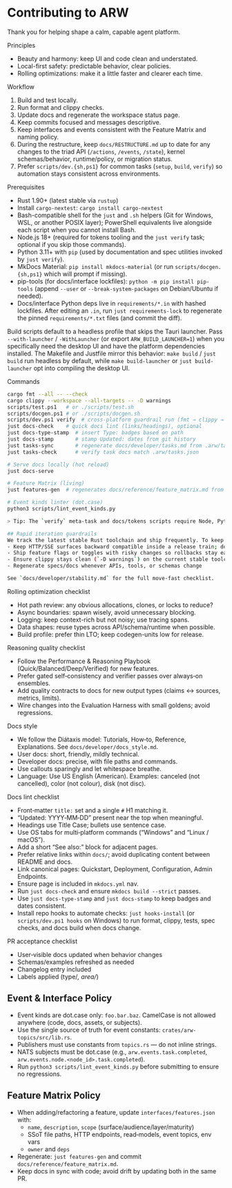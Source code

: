 # Contributing to ARW

Thank you for helping shape a calm, capable agent platform.

Principles
- Beauty and harmony: keep UI and code clean and understated.
- Local-first safety: predictable behavior, clear policies.
- Rolling optimizations: make it a little faster and clearer each time.

Workflow
1. Build and test locally.
2. Run format and clippy checks.
3. Update docs and regenerate the workspace status page.
4. Keep commits focused and messages descriptive.
5. Keep interfaces and events consistent with the Feature Matrix and naming policy.
6. During the restructure, keep `docs/RESTRUCTURE.md` up to date for any changes to the triad API (`/actions`, `/events`, `/state`), kernel schemas/behavior, runtime/policy, or migration status.
7. Prefer `scripts/dev.{sh,ps1}` for common tasks (`setup`, `build`, `verify`) so automation stays consistent across environments.

Prerequisites
- Rust 1.90+ (latest stable via `rustup`)
- Install `cargo-nextest`: `cargo install cargo-nextest`
- Bash-compatible shell for the `just` and `.sh` helpers (Git for Windows, WSL, or another POSIX layer); PowerShell equivalents live alongside each script when you cannot install Bash.
- Node.js 18+ (required for tokens tooling and the `just verify` task; optional if you skip those commands).
- Python 3.11+ with `pip` (used by documentation and spec utilities invoked by `just verify`).
- MkDocs Material: `pip install mkdocs-material` (or run `scripts/docgen.{sh,ps1}` which will prompt if missing).
- pip-tools (for docs/interface lockfiles): `python -m pip install pip-tools` (append `--user` or `--break-system-packages` on Debian/Ubuntu if needed).
- Docs/interface Python deps live in `requirements/*.in` with hashed lockfiles. After editing an `.in`, run `just requirements-lock` to regenerate the pinned `requirements/*.txt` files (and commit the diff).

Build scripts default to a headless profile that skips the Tauri launcher. Pass `--with-launcher` / `-WithLauncher` (or export `ARW_BUILD_LAUNCHER=1`) when you specifically need the desktop UI and have the platform dependencies installed.
The Makefile and Justfile mirror this behavior: `make build` / `just build` run headless by default, while `make build-launcher` or `just build-launcher` opt into compiling the desktop UI.

Commands
```bash
cargo fmt --all -- --check
cargo clippy --workspace --all-targets -- -D warnings
scripts/test.ps1   # or ./scripts/test.sh
scripts/docgen.ps1 # or ./scripts/docgen.sh
scripts/dev.ps1 verify  # cross-platform guardrail run (fmt → clippy → tests → docs)
just docs-check    # quick docs lint (links/headings), optional
just docs-type-stamp  # insert Type: badges based on path
just docs-stamp       # stamp Updated: dates from git history
just tasks-sync       # regenerate docs/developer/tasks.md from .arw/tasks.json
just tasks-check      # verify task docs match .arw/tasks.json

# Serve docs locally (hot reload)
just docs-serve

# Feature Matrix (living)
just features-gen  # regenerates docs/reference/feature_matrix.md from interfaces/features.json

# Event kinds linter (dot.case)
python3 scripts/lint_event_kinds.py

> Tip: The `verify` meta-task and docs/tokens scripts require Node, Python, and MkDocs. If you do not have those tools installed, run the individual Rust checks (`fmt`, `clippy`, `cargo nextest`) instead and mention the skipped steps in your notes.

## Rapid iteration guardrails
We track the latest stable Rust toolchain and ship frequently. To keep the project broadly usable while moving fast:
- Keep HTTP/SSE surfaces backward compatible inside a release train; document migrations when breaking changes are unavoidable
- Ship feature flags or toggles with risky changes so rollbacks stay easy
- Ensure clippy stays clean (`-D warnings`) on the current stable toolchain
- Regenerate specs/docs whenever APIs, tools, or schemas change

See `docs/developer/stability.md` for the full move-fast checklist.
```

Rolling optimization checklist
- Hot path review: any obvious allocations, clones, or locks to reduce?
- Async boundaries: spawn wisely, avoid unnecessary blocking.
- Logging: keep context-rich but not noisy; use tracing spans.
- Data shapes: reuse types across API/schema/runtime when possible.
- Build profile: prefer thin LTO; keep codegen-units low for release.

Reasoning quality checklist
- Follow the Performance & Reasoning Playbook (Quick/Balanced/Deep/Verified) for new features.
- Prefer gated self‑consistency and verifier passes over always‑on ensembles.
- Add quality contracts to docs for new output types (claims ↔ sources, metrics, limits).
- Wire changes into the Evaluation Harness with small goldens; avoid regressions.

Docs style
- We follow the Diátaxis model: Tutorials, How‑to, Reference, Explanations. See `docs/developer/docs_style.md`.
- User docs: short, friendly, mildly technical.
- Developer docs: precise, with file paths and commands.
- Use callouts sparingly and let whitespace breathe.
 - Language: Use US English (American). Examples: canceled (not cancelled), color (not colour), disk (not disc).

Docs lint checklist
- Front‑matter `title:` set and a single `#` H1 matching it.
- “Updated: YYYY‑MM‑DD” present near the top when meaningful.
- Headings use Title Case; bullets use sentence case.
- Use OS tabs for multi‑platform commands (“Windows” and “Linux / macOS”).
- Add a short “See also:” block for adjacent pages.
- Prefer relative links within `docs/`; avoid duplicating content between README and docs.
- Link canonical pages: Quickstart, Deployment, Configuration, Admin Endpoints.
- Ensure page is included in `mkdocs.yml` nav.
- Run `just docs-check` and ensure `mkdocs build --strict` passes.
- Use `just docs-type-stamp` and `just docs-stamp` to keep badges and dates consistent.
- Install repo hooks to automate checks: `just hooks-install` (or `scripts/dev.ps1 hooks` on Windows) to run format, clippy, tests, spec checks, and docs build when docs change.

PR acceptance checklist
- User‑visible docs updated when behavior changes
- Schemas/examples refreshed as needed
- Changelog entry included
- Labels applied (type/*, area/*)

## Event & Interface Policy

- Event kinds are dot.case only: `foo.bar.baz`. CamelCase is not allowed anywhere (code, docs, assets, or subjects).
- Use the single source of truth for event constants: `crates/arw-topics/src/lib.rs`.
- Publishers must use constants from `topics.rs` — do not inline strings.
- NATS subjects must be dot.case (e.g., `arw.events.task.completed`, `arw.events.node.<node_id>.task.completed`).
- Run `python3 scripts/lint_event_kinds.py` before submitting to ensure no regressions.

## Feature Matrix Policy

- When adding/refactoring a feature, update `interfaces/features.json` with:
  - `name`, `description`, `scope` (surface/audience/layer/maturity)
  - SSoT file paths, HTTP endpoints, read‑models, event topics, env vars
  - `owner` and `deps`
- Regenerate: `just features-gen` and commit `docs/reference/feature_matrix.md`.
- Keep docs in sync with code; avoid drift by updating both in the same PR.
